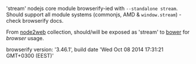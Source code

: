 'stream' nodejs core module browserify-ied with `--standalone stream`. Should support all module systems (commonjs, AMD & `window.stream`) - check browserify docs.

From [node2web](http://github.com/anodynos/node2web) collection,
should/will be exposed as 'stream' to [bower](http://bower.io) for *browser* usage.

browserify version: '3.46.1', build date 'Wed Oct 08 2014 17:31:21 GMT+0300 (EEST)'